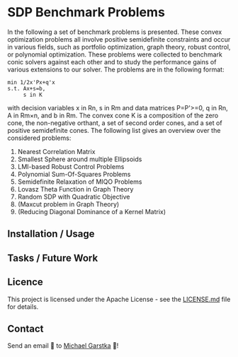 # SDP Benchmark Problems
In the following a set of benchmark problems is presented. These convex optimization problems all involve positive semidefinite constraints and occur in various fields, 
such as portfolio optimization, graph theory, robust control, or polynomial optimization. These problems were collected to benchmark conic solvers 
against each other and to study the performance gains of various extensions to our solver. The problems are in the following format:
```
min 1/2x'Px+q'x
s.t. Ax+s=b,
     s in K
```
with decision variables x in Rn, s in Rm and data matrices P=P'>=0, q in Rn, A in Rm×n, and b in Rm. The convex cone K is a composition of the zero cone, 
the non-negative orthant, a set of second order cones, and a set of positive semidefinite cones. The following list gives an overview over the considered problems:
1. Nearest Correlation Matrix
2. Smallest Sphere around multiple Ellipsoids
3. LMI-based Robust Control Problems
4. Polynomial Sum-Of-Squares Problems
5. Semidefinite Relaxation of MIQO Problems
6. Lovasz Theta Function in Graph Theory
7. Random SDP with Quadratic Objective
8. (Maxcut problem in Graph Theory)
9. (Reducing Diagonal Dominance of a Kernel Matrix)

## Installation / Usage

## Tasks / Future Work

## Licence
This project is licensed under the Apache License - see the [LICENSE.md](LICENSE.md) file for details.

## Contact
Send an email :email: to [Michael Garstka](mailto:michael.garstka@eng.ox.ac.uk) :rocket:!	
